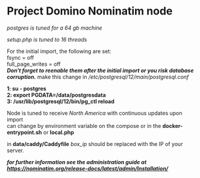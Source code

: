 # Project Domino Nominatim node #



*postgres is tuned for a 64 gb machine*

*setup.php is tuned to 16 threads*

For the initial import, the following are set: <br>
fsync = off <br>
full_page_writes = off <br>
***Don't forget to reenable them after the initial import or you risk database corruption.***
 make this change in */etc/postgresql/12/main/postgresql.conf*
 
**1: su - postgres <br>
2: export PGDATA=/data/postgresdata <br>
3: /usr/lib/postgresql/12/bin/pg_ctl reload**

Node is tuned to receive *North America* with continuous updates upon import <br>
can change by environment variable on the compose or in the **docker-entrypoint.sh** or **local.php**

in **data/caddy/Caddyfile**  *box_ip* should be replaced with the IP of your server.


***for further information see the administration guide at https://nominatim.org/release-docs/latest/admin/Installation/***